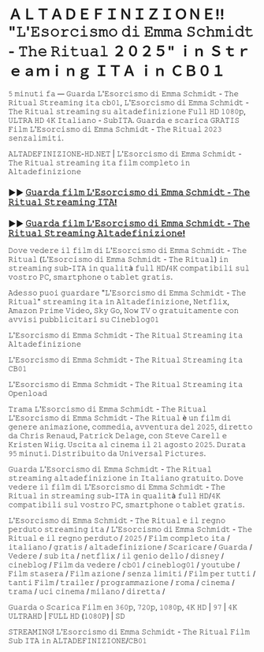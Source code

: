 # ＡＬＴＡＤＥＦＩＮＩＺＩＯＮＥ!! "𝙻'𝙴𝚜𝚘𝚛𝚌𝚒𝚜𝚖𝚘 𝚍𝚒 𝙴𝚖𝚖𝚊 𝚂𝚌𝚑𝚖𝚒𝚍𝚝 - 𝚃𝚑𝚎 𝚁𝚒𝚝𝚞𝚊𝚕 ２０２５" ｉｎ Ｓｔｒｅａｍｉｎｇ ＩＴＡ ｉｎ ＣＢ０１

𝟻 𝚖𝚒𝚗𝚞𝚝𝚒 𝚏𝚊 — 𝙶𝚞𝚊𝚛𝚍𝚊 𝙻'𝙴𝚜𝚘𝚛𝚌𝚒𝚜𝚖𝚘 𝚍𝚒 𝙴𝚖𝚖𝚊 𝚂𝚌𝚑𝚖𝚒𝚍𝚝 - 𝚃𝚑𝚎 𝚁𝚒𝚝𝚞𝚊𝚕 𝚂𝚝𝚛𝚎𝚊𝚖𝚒𝚗𝚐 𝚒𝚝𝚊 𝚌𝚋𝟶𝟷, 𝙻'𝙴𝚜𝚘𝚛𝚌𝚒𝚜𝚖𝚘 𝚍𝚒 𝙴𝚖𝚖𝚊 𝚂𝚌𝚑𝚖𝚒𝚍𝚝 - 𝚃𝚑𝚎 𝚁𝚒𝚝𝚞𝚊𝚕 𝚜𝚝𝚛𝚎𝚊𝚖𝚒𝚗𝚐 𝚜𝚞 𝚊𝚕𝚝𝚊𝚍𝚎𝚏𝚒𝚗𝚒𝚣𝚒𝚘𝚗𝚎 𝙵𝚞𝚕𝚕 𝙷𝙳 𝟷𝟶𝟾𝟶𝚙, 𝚄𝙻𝚃𝚁𝙰 𝙷𝙳 𝟺𝙺 𝙸𝚝𝚊𝚕𝚒𝚊𝚗𝚘 - 𝚂𝚞𝚋𝙸𝚃𝙰. 𝙶𝚞𝚊𝚛𝚍𝚊 𝚎 𝚜𝚌𝚊𝚛𝚒𝚌𝚊 𝙶𝚁𝙰𝚃𝙸𝚂 𝙵𝚒𝚕𝚖 𝙻'𝙴𝚜𝚘𝚛𝚌𝚒𝚜𝚖𝚘 𝚍𝚒 𝙴𝚖𝚖𝚊 𝚂𝚌𝚑𝚖𝚒𝚍𝚝 - 𝚃𝚑𝚎 𝚁𝚒𝚝𝚞𝚊𝚕 𝟸𝟶𝟸𝟹 𝚜𝚎𝚗𝚣𝚊𝚕𝚒𝚖𝚒𝚝𝚒.

𝙰𝙻𝚃𝙰𝙳𝙴𝙵𝙸𝙽𝙸𝚉𝙸𝙾𝙽𝙴-𝙷𝙳.𝙽𝙴𝚃 | 𝙻'𝙴𝚜𝚘𝚛𝚌𝚒𝚜𝚖𝚘 𝚍𝚒 𝙴𝚖𝚖𝚊 𝚂𝚌𝚑𝚖𝚒𝚍𝚝 - 𝚃𝚑𝚎 𝚁𝚒𝚝𝚞𝚊𝚕 𝚜𝚝𝚛𝚎𝚊𝚖𝚒𝚗𝚐 𝚒𝚝𝚊 𝚏𝚒𝚕𝚖 𝚌𝚘𝚖𝚙𝚕𝚎𝚝𝚘 𝚒𝚗 𝙰𝚕𝚝𝚊𝚍𝚎𝚏𝚒𝚗𝚒𝚣𝚒𝚘𝚗𝚎

### ►► [𝙶𝚞𝚊𝚛𝚍𝚊 𝚏𝚒𝚕𝚖 𝙻'𝙴𝚜𝚘𝚛𝚌𝚒𝚜𝚖𝚘 𝚍𝚒 𝙴𝚖𝚖𝚊 𝚂𝚌𝚑𝚖𝚒𝚍𝚝 - 𝚃𝚑𝚎 𝚁𝚒𝚝𝚞𝚊𝚕 𝚂𝚝𝚛𝚎𝚊𝚖𝚒𝚗𝚐 𝙸𝚃𝙰!](https://t.co/oICJ9a7u6r)

### ►► [𝙶𝚞𝚊𝚛𝚍𝚊 𝚏𝚒𝚕𝚖 𝙻'𝙴𝚜𝚘𝚛𝚌𝚒𝚜𝚖𝚘 𝚍𝚒 𝙴𝚖𝚖𝚊 𝚂𝚌𝚑𝚖𝚒𝚍𝚝 - 𝚃𝚑𝚎 𝚁𝚒𝚝𝚞𝚊𝚕 𝚂𝚝𝚛𝚎𝚊𝚖𝚒𝚗𝚐 𝙰𝚕𝚝𝚊𝚍𝚎𝚏𝚒𝚗𝚒𝚣𝚒𝚘𝚗𝚎!](https://t.co/oICJ9a7u6r)

𝙳𝚘𝚟𝚎 𝚟𝚎𝚍𝚎𝚛𝚎 𝚒𝚕 𝚏𝚒𝚕𝚖 𝚍𝚒 𝙻'𝙴𝚜𝚘𝚛𝚌𝚒𝚜𝚖𝚘 𝚍𝚒 𝙴𝚖𝚖𝚊 𝚂𝚌𝚑𝚖𝚒𝚍𝚝 - 𝚃𝚑𝚎 𝚁𝚒𝚝𝚞𝚊𝚕 (𝙻'𝙴𝚜𝚘𝚛𝚌𝚒𝚜𝚖𝚘 𝚍𝚒 𝙴𝚖𝚖𝚊 𝚂𝚌𝚑𝚖𝚒𝚍𝚝 - 𝚃𝚑𝚎 𝚁𝚒𝚝𝚞𝚊𝚕) 𝚒𝚗 𝚜𝚝𝚛𝚎𝚊𝚖𝚒𝚗𝚐 𝚜𝚞𝚋-𝙸𝚃𝙰 𝚒𝚗 𝚚𝚞𝚊𝚕𝚒𝚝à 𝚏𝚞𝚕𝚕 𝙷𝙳/𝟺𝙺 𝚌𝚘𝚖𝚙𝚊𝚝𝚒𝚋𝚒𝚕𝚒 𝚜𝚞𝚕 𝚟𝚘𝚜𝚝𝚛𝚘 𝙿𝙲, 𝚜𝚖𝚊𝚛𝚝𝚙𝚑𝚘𝚗𝚎 𝚘 𝚝𝚊𝚋𝚕𝚎𝚝 𝚐𝚛𝚊𝚝𝚒𝚜.

𝙰𝚍𝚎𝚜𝚜𝚘 𝚙𝚞𝚘𝚒 𝚐𝚞𝚊𝚛𝚍𝚊𝚛𝚎 "𝙻'𝙴𝚜𝚘𝚛𝚌𝚒𝚜𝚖𝚘 𝚍𝚒 𝙴𝚖𝚖𝚊 𝚂𝚌𝚑𝚖𝚒𝚍𝚝 - 𝚃𝚑𝚎 𝚁𝚒𝚝𝚞𝚊𝚕" 𝚜𝚝𝚛𝚎𝚊𝚖𝚒𝚗𝚐 𝚒𝚝𝚊 𝚒𝚗 𝙰𝚕𝚝𝚊𝚍𝚎𝚏𝚒𝚗𝚒𝚣𝚒𝚘𝚗𝚎, 𝙽𝚎𝚝𝚏𝚕𝚒𝚡, 𝙰𝚖𝚊𝚣𝚘𝚗 𝙿𝚛𝚒𝚖𝚎 𝚅𝚒𝚍𝚎𝚘, 𝚂𝚔𝚢 𝙶𝚘, 𝙽𝚘𝚠 𝚃𝚅 𝚘 𝚐𝚛𝚊𝚝𝚞𝚒𝚝𝚊𝚖𝚎𝚗𝚝𝚎 𝚌𝚘𝚗 𝚊𝚟𝚟𝚒𝚜𝚒 𝚙𝚞𝚋𝚋𝚕𝚒𝚌𝚒𝚝𝚊𝚛𝚒 𝚜𝚞 𝙲𝚒𝚗𝚎𝚋𝚕𝚘𝚐𝟶𝟷

𝙻'𝙴𝚜𝚘𝚛𝚌𝚒𝚜𝚖𝚘 𝚍𝚒 𝙴𝚖𝚖𝚊 𝚂𝚌𝚑𝚖𝚒𝚍𝚝 - 𝚃𝚑𝚎 𝚁𝚒𝚝𝚞𝚊𝚕 𝚂𝚝𝚛𝚎𝚊𝚖𝚒𝚗𝚐 𝚒𝚝𝚊 𝙰𝚕𝚝𝚊𝚍𝚎𝚏𝚒𝚗𝚒𝚣𝚒𝚘𝚗𝚎

𝙻'𝙴𝚜𝚘𝚛𝚌𝚒𝚜𝚖𝚘 𝚍𝚒 𝙴𝚖𝚖𝚊 𝚂𝚌𝚑𝚖𝚒𝚍𝚝 - 𝚃𝚑𝚎 𝚁𝚒𝚝𝚞𝚊𝚕 𝚂𝚝𝚛𝚎𝚊𝚖𝚒𝚗𝚐 𝚒𝚝𝚊 𝙲𝙱𝟶𝟷

𝙻'𝙴𝚜𝚘𝚛𝚌𝚒𝚜𝚖𝚘 𝚍𝚒 𝙴𝚖𝚖𝚊 𝚂𝚌𝚑𝚖𝚒𝚍𝚝 - 𝚃𝚑𝚎 𝚁𝚒𝚝𝚞𝚊𝚕 𝚂𝚝𝚛𝚎𝚊𝚖𝚒𝚗𝚐 𝚒𝚝𝚊 𝙾𝚙𝚎𝚗𝚕𝚘𝚊𝚍

𝚃𝚛𝚊𝚖𝚊 𝙻'𝙴𝚜𝚘𝚛𝚌𝚒𝚜𝚖𝚘 𝚍𝚒 𝙴𝚖𝚖𝚊 𝚂𝚌𝚑𝚖𝚒𝚍𝚝 - 𝚃𝚑𝚎 𝚁𝚒𝚝𝚞𝚊𝚕 𝙻'𝙴𝚜𝚘𝚛𝚌𝚒𝚜𝚖𝚘 𝚍𝚒 𝙴𝚖𝚖𝚊 𝚂𝚌𝚑𝚖𝚒𝚍𝚝 - 𝚃𝚑𝚎 𝚁𝚒𝚝𝚞𝚊𝚕 è 𝚞𝚗 𝚏𝚒𝚕𝚖 𝚍𝚒 𝚐𝚎𝚗𝚎𝚛𝚎 𝚊𝚗𝚒𝚖𝚊𝚣𝚒𝚘𝚗𝚎, 𝚌𝚘𝚖𝚖𝚎𝚍𝚒𝚊, 𝚊𝚟𝚟𝚎𝚗𝚝𝚞𝚛𝚊 𝚍𝚎𝚕 𝟸𝟶𝟸𝟻, 𝚍𝚒𝚛𝚎𝚝𝚝𝚘 𝚍𝚊 𝙲𝚑𝚛𝚒𝚜 𝚁𝚎𝚗𝚊𝚞𝚍, 𝙿𝚊𝚝𝚛𝚒𝚌𝚔 𝙳𝚎𝚕𝚊𝚐𝚎, 𝚌𝚘𝚗 𝚂𝚝𝚎𝚟𝚎 𝙲𝚊𝚛𝚎𝚕𝚕 𝚎 𝙺𝚛𝚒𝚜𝚝𝚎𝚗 𝚆𝚒𝚒𝚐. 𝚄𝚜𝚌𝚒𝚝𝚊 𝚊𝚕 𝚌𝚒𝚗𝚎𝚖𝚊 𝚒𝚕 𝟸𝟷 𝚊𝚐𝚘𝚜𝚝𝚘 𝟸𝟶𝟸𝟻. 𝙳𝚞𝚛𝚊𝚝𝚊 𝟿𝟻 𝚖𝚒𝚗𝚞𝚝𝚒. 𝙳𝚒𝚜𝚝𝚛𝚒𝚋𝚞𝚒𝚝𝚘 𝚍𝚊 𝚄𝚗𝚒𝚟𝚎𝚛𝚜𝚊𝚕 𝙿𝚒𝚌𝚝𝚞𝚛𝚎𝚜.

𝙶𝚞𝚊𝚛𝚍𝚊 𝙻'𝙴𝚜𝚘𝚛𝚌𝚒𝚜𝚖𝚘 𝚍𝚒 𝙴𝚖𝚖𝚊 𝚂𝚌𝚑𝚖𝚒𝚍𝚝 - 𝚃𝚑𝚎 𝚁𝚒𝚝𝚞𝚊𝚕 𝚜𝚝𝚛𝚎𝚊𝚖𝚒𝚗𝚐 𝚊𝚕𝚝𝚊𝚍𝚎𝚏𝚒𝚗𝚒𝚣𝚒𝚘𝚗𝚎 𝚒𝚗 𝙸𝚝𝚊𝚕𝚒𝚊𝚗𝚘 𝚐𝚛𝚊𝚝𝚞𝚒𝚝𝚘. 𝙳𝚘𝚟𝚎 𝚟𝚎𝚍𝚎𝚛𝚎 𝚒𝚕 𝚏𝚒𝚕𝚖 𝚍𝚒 𝙻'𝙴𝚜𝚘𝚛𝚌𝚒𝚜𝚖𝚘 𝚍𝚒 𝙴𝚖𝚖𝚊 𝚂𝚌𝚑𝚖𝚒𝚍𝚝 - 𝚃𝚑𝚎 𝚁𝚒𝚝𝚞𝚊𝚕 𝚒𝚗 𝚜𝚝𝚛𝚎𝚊𝚖𝚒𝚗𝚐 𝚜𝚞𝚋-𝙸𝚃𝙰 𝚒𝚗 𝚚𝚞𝚊𝚕𝚒𝚝à 𝚏𝚞𝚕𝚕 𝙷𝙳/𝟺𝙺 𝚌𝚘𝚖𝚙𝚊𝚝𝚒𝚋𝚒𝚕𝚒 𝚜𝚞𝚕 𝚟𝚘𝚜𝚝𝚛𝚘 𝙿𝙲, 𝚜𝚖𝚊𝚛𝚝𝚙𝚑𝚘𝚗𝚎 𝚘 𝚝𝚊𝚋𝚕𝚎𝚝 𝚐𝚛𝚊𝚝𝚒𝚜.

𝙻'𝙴𝚜𝚘𝚛𝚌𝚒𝚜𝚖𝚘 𝚍𝚒 𝙴𝚖𝚖𝚊 𝚂𝚌𝚑𝚖𝚒𝚍𝚝 - 𝚃𝚑𝚎 𝚁𝚒𝚝𝚞𝚊𝚕 𝚎 𝚒𝚕 𝚛𝚎𝚐𝚗𝚘 𝚙𝚎𝚛𝚍𝚞𝚝𝚘 𝚜𝚝𝚛𝚎𝚊𝚖𝚒𝚗𝚐 𝚒𝚝𝚊 / 𝙻'𝙴𝚜𝚘𝚛𝚌𝚒𝚜𝚖𝚘 𝚍𝚒 𝙴𝚖𝚖𝚊 𝚂𝚌𝚑𝚖𝚒𝚍𝚝 - 𝚃𝚑𝚎 𝚁𝚒𝚝𝚞𝚊𝚕 𝚎 𝚒𝚕 𝚛𝚎𝚐𝚗𝚘 𝚙𝚎𝚛𝚍𝚞𝚝𝚘 / 𝟸𝟶𝟸𝟻 / 𝙵𝚒𝚕𝚖 𝚌𝚘𝚖𝚙𝚕𝚎𝚝𝚘 𝚒𝚝𝚊 / 𝚒𝚝𝚊𝚕𝚒𝚊𝚗𝚘 / 𝚐𝚛𝚊𝚝𝚒𝚜 / 𝚊𝚕𝚝𝚊𝚍𝚎𝚏𝚒𝚗𝚒𝚣𝚒𝚘𝚗𝚎 / 𝚂𝚌𝚊𝚛𝚒𝚌𝚊𝚛𝚎 / 𝙶𝚞𝚊𝚛𝚍𝚊 / 𝚅𝚎𝚍𝚎𝚛𝚎 / 𝚜𝚞𝚋 𝚒𝚝𝚊 / 𝚗𝚎𝚝𝚏𝚕𝚒𝚡 / 𝚒𝚕 𝚐𝚎𝚗𝚒𝚘 𝚍𝚎𝚕𝚕𝚘 / 𝚍𝚒𝚜𝚗𝚎𝚢 / 𝚌𝚒𝚗𝚎𝚋𝚕𝚘𝚐 / 𝙵𝚒𝚕𝚖 𝚍𝚊 𝚟𝚎𝚍𝚎𝚛𝚎 / 𝚌𝚋𝟶𝟷 / 𝚌𝚒𝚗𝚎𝚋𝚕𝚘𝚐𝟶𝟷 / 𝚢𝚘𝚞𝚝𝚞𝚋𝚎 / 𝙵𝚒𝚕𝚖 𝚜𝚝𝚊𝚜𝚎𝚛𝚊 / 𝙵𝚒𝚕𝚖 𝚊𝚣𝚒𝚘𝚗𝚎 / 𝚜𝚎𝚗𝚣𝚊 𝚕𝚒𝚖𝚒𝚝𝚒 / 𝙵𝚒𝚕𝚖 𝚙𝚎𝚛 𝚝𝚞𝚝𝚝𝚒 / 𝚝𝚊𝚗𝚝𝚒 𝙵𝚒𝚕𝚖 / 𝚝𝚛𝚊𝚒𝚕𝚎𝚛 / 𝚙𝚛𝚘𝚐𝚛𝚊𝚖𝚖𝚊𝚣𝚒𝚘𝚗𝚎 / 𝚛𝚘𝚖𝚊 / 𝚌𝚒𝚗𝚎𝚖𝚊 / 𝚝𝚛𝚊𝚖𝚊 / 𝚞𝚌𝚒 𝚌𝚒𝚗𝚎𝚖𝚊 / 𝚖𝚒𝚕𝚊𝚗𝚘 / 𝚍𝚒𝚛𝚎𝚝𝚝𝚊 /

𝙶𝚞𝚊𝚛𝚍𝚊 𝚘 𝚂𝚌𝚊𝚛𝚒𝚌𝚊 𝙵𝚒𝚕𝚖 𝚎𝚗 𝟹𝟼𝟶𝚙, 𝟽𝟸𝟶𝚙, 𝟷𝟶𝟾𝟶𝚙, 𝟺𝙺 𝙷𝙳 | 𝟿𝟽 | 𝟺𝙺 𝚄𝙻𝚃𝚁𝙰𝙷𝙳 | 𝙵𝚄𝙻𝙻 𝙷𝙳 (𝟷𝟶𝟾𝟶𝙿) | 𝚂𝙳

𝚂𝚃𝚁𝙴𝙰𝙼𝙸𝙽𝙶! 𝙻'𝙴𝚜𝚘𝚛𝚌𝚒𝚜𝚖𝚘 𝚍𝚒 𝙴𝚖𝚖𝚊 𝚂𝚌𝚑𝚖𝚒𝚍𝚝 - 𝚃𝚑𝚎 𝚁𝚒𝚝𝚞𝚊𝚕 𝙵𝚒𝚕𝚖 𝚂𝚞𝚋 𝙸𝚃𝙰 𝚒𝚗 𝙰𝙻𝚃𝙰𝙳𝙴𝙵𝙸𝙽𝙸𝚉𝙸𝙾𝙽𝙴/𝙲𝙱𝟶𝟷
